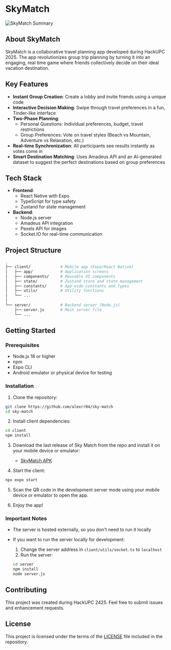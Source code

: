# SkyMatch

![SkyMatch Summary](README_media/SkyMatch-HackUPC2025.png)

## About SkyMatch

SkyMatch is a collaborative travel planning app developed during HackUPC 2025. The app revolutionizes group trip planning by turning it into an engaging, real time game where friends collectively decide on their ideal vacation destination.

## Key Features

-   **Instant Group Creation**: Create a lobby and invite friends using a unique code
-   **Interactive Decision Making**: Swipe through travel preferences in a fun, Tinder-like interface
-   **Two-Phase Planning**:
    -   Personal Questions: Individual preferences, budget, travel restrictions
    -   Group Preferences: Vote on travel styles (Beach vs Mountain, Adventure vs Relaxation, etc.)
-   **Real-time Synchronization**: All participants see results instantly as votes come in
-   **Smart Destination Matching**: Uses Amadeus API and an AI-generated dataset to suggest the perfect destinations based on group preferences

## Tech Stack

-   **Frontend**:
    -   React Native with Expo
    -   TypeScript for type safety
    -   Zustand for state management
-   **Backend**:
    -   Node.js server
    -   Amadeus API integration
    -   Pexels API for images
    -   Socket.IO for real-time communication

## Project Structure

```bash
.
├── client/             # Mobile app (Expo/React Native)
│   ├── app/            # Application screens
│   ├── components/     # Reusable UI components
│   ├── state/          # Zustand store and state management
│   ├── constants/      # App-wide constants and types
│   ├── utils/          # Utility functions
│   └── ...
│
└── server/             # Backend server (Node.js)
    ├── server.js       # Main server file
    └── ...
```

## Getting Started

### Prerequisites

-   Node.js 18 or higher
-   npm
-   Expo CLI
-   Android emulator or physical device for testing

### Installation

1. Clone the repository:

```bash
git clone https://github.com/alexrr04/sky-match
cd sky-match
```

2. Install client dependencies:

```bash
cd client
npm install
```

3. Download the last release of Sky Match from the repo and install it on your mobile device or emulator:

    - [SkyMatch APK](https://github.com/alexrr04/sky-match/releases/tag/v0.1.0-dev)

4. Start the client:

```bash
npx expo start
```

5. Scan the QR code in the development server mode using your mobile device or emulator to open the app.

6. Enjoy the app!

### Important Notes

-   The server is hosted externally, so you don't need to run it locally
-   If you want to run the server locally for development:

    1. Change the server address in `client/utils/socket.ts` to `localhost`
    2. Run the server:

    ```bash
    cd server
    npm install
    node server.js
    ```

## Contributing

This project was created during HackUPC 2425. Feel free to submit issues and enhancement requests.

## License

This project is licensed under the terms of the [LICENSE](LICENSE) file included in the repository.
